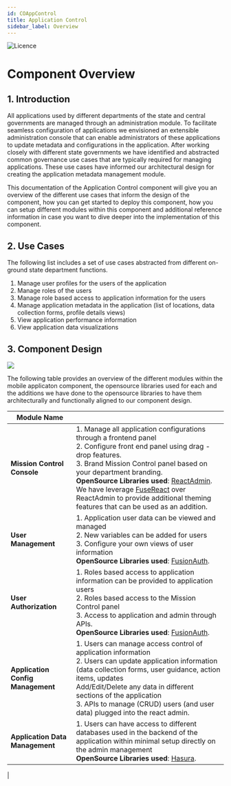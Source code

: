 ```yaml
---
id: COAppControl
title: Application Control
sidebar_label: Overview
---
```

![Licence](https://img.shields.io/badge/Licence-MIT-blue.svg)

# Component Overview


## 1. Introduction

All applications used by different departments of the state and central governments are managed through an administration module. To facilitate seamless configuration of applications we envisioned an extensible administration console that can enable administrators of these applications to update metadata and configurations in the application. After working closely with different state governments we have identified and abstracted common governance use cases that are typically required for managing applications. These use cases have informed our architectural design for creating the application metadata management module.

This documentation of the Application Control component will give you an overview of the different use cases that inform the design of the component, how you can get started to deploy this component, how you can setup different modules within this component and additional reference information in case you want to dive deeper into the implementation of this component.

## 2. Use Cases

The following list includes a set of use cases abstracted from different on-ground state department functions.

1. Manage user profiles for the users of the application 
2. Manage roles of the users
3. Manage role based access to application information for the users
4. Manage application metadata in the application (list of locations, data collection forms, profile details views)
5. View application performance information
6. View application data visualizations

## 3. Component Design

![](https://samagra-development.github.io/docs/img/appmetadata.png)

The following table provides an overview of the different modules within the mobile applicaton component, the opensource libraries used for each and the additions we have done to the opensource libraries to have them architecturally and functionally aligned to our component design. 

| Module Name                       |                                                                                                                                                                                                                                                                                                                                                                                                                                                                                                                    |
|-----------------------------------|--------------------------------------------------------------------------------------------------------------------------------------------------------------------------------------------------------------------------------------------------------------------------------------------------------------------------------------------------------------------------------------------------------------------------------------------------------------------------------------------------------------------|
| **Mission Control Console**            | 1. Manage all application configurations through a frontend panel <br/>2. Configure front end panel using drag - drop features.<br/>3. Brand Mission Control panel based on your department branding.<br/>**OpenSource Libraries used**: [ReactAdmin](https://marmelab.com/react-admin/). We have leverage [FuseReact](http://react-material.fusetheme.com) over ReactAdmin to provide additional theming features that can be used as an addition.                                                                                                                                                                                                            |
| **User Management**          | 1. Application user data can be viewed and managed<br/>2. New variables can be added for users <br/>3. Configure your own views of user information <br/>**OpenSource Libraries used**: [FusionAuth](https://fusionauth.io). |
| **User Authorization**             | 1. Roles based access to application information can be provided to application users <br/>2. Roles based access to the Mission Control panel <br/>3. Access to application and admin through APIs. <br/>**OpenSource Libraries used**: [FusionAuth](https://fusionauth.io).                                                                                                                                                                                                                                                                                                                 |
| **Application Config Management**           | 1. Users can manage access control of application information <br/> 2. Users can update application information (data collection forms, user guidance, action items, updates <br/> Add/Edit/Delete any data in different sections of the application<br/>3. APIs to manage (CRUD) users (and user data) plugged into the react admin.                                                                                                                                                                                                                                                                                                |
| **Application Data Management**         | 1. Users can have access to different databases used in the backend of the application within minimal setup directly on the admin management <br/>**OpenSource Libraries used**: [Hasura](https://hasura.io).
|
